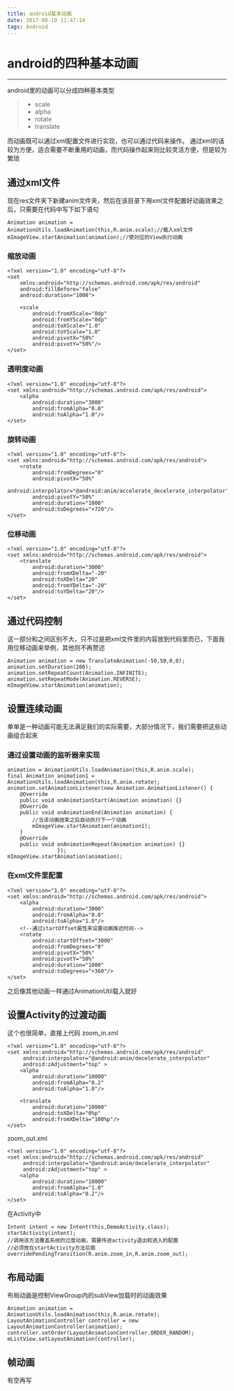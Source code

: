 ```yaml
---
title: android基本动画
date: 2017-08-10 11:47:14
tags: Android
---
```


# android的四种基本动画

------

android里的动画可以分成四种基本类型

> - scale
> - alpha
> - rotate
> - translate

而动画既可以通过xml配置文件进行实现，也可以通过代码来操作。
通过xml的话较为方便，适合需要不断重用的动画，而代码操作起来则比较灵活方便，但是较为繁琐

## 通过xml文件

现在res文件夹下新建anim文件夹，然后在该目录下用xml文件配置好动画效果之后，只需要在代码中写下如下语句

```
Animation animation = AnimationUtils.loadAnimation(this,R.anim.scale);//载入xml文件
mImageView.startAnimation(animation);//使对应的View执行动画
```

### 缩放动画

```
<?xml version="1.0" encoding="utf-8"?>
<set
    xmlns:android="http://schemas.android.com/apk/res/android"
    android:fillBefore="false"
    android:duration="1000">

    <scale
        android:fromXScale="0dp"
        android:fromYScale="0dp"
        android:toXScale="1.0"
        android:toYScale="1.0"
        android:pivotX="50%"
        android:pivotY="50%"/>
</set>
```

### 透明度动画

```
<?xml version="1.0" encoding="utf-8"?>
<set xmlns:android="http://schemas.android.com/apk/res/android">
    <alpha
        android:duration="3000"
        android:fromAlpha="0.0"
        android:toAlpha="1.0"/>
</set>
```

### 旋转动画

```
<?xml version="1.0" encoding="utf-8"?>
<set xmlns:android="http://schemas.android.com/apk/res/android">
    <rotate
        android:fromDegrees="0"
        android:pivotX="50%"
        android:interpolator="@android:anim/accelerate_decelerate_interpolator"
        android:pivotY="50%"
        android:duration="1000"
        android:toDegrees="+720"/>
</set>
```

### 位移动画

```
<?xml version="1.0" encoding="utf-8"?>
<set xmlns:android="http://schemas.android.com/apk/res/android">
    <translate
        android:duration="3000"
        android:fromXDelta="-20"
        android:toXDelta="20"
        android:fromYDelta="-20"
        android:toYDelta="20"/>
</set>
```

## 通过代码控制

这一部分和之间区别不大，只不过是把xml文件里的内容放到代码里而已，下面我用位移动画来举例，其他则不再赘述

```
Animation animation = new TranslateAnimation(-50,50,0,0);
animation.setDuration(200);
animation.setRepeatCount(Animation.INFINITE);
animation.setRepeatMode(Animation.REVERSE);
mImageView.startAnimation(animation);
```

## 设置连续动画

单单是一种动画可能无法满足我们的实际需要，大部分情况下，我们需要把这些动画组合起来

### 通过设置动画的监听器来实现

```
animation = AnimationUtils.loadAnimation(this,R.anim.scale);
final Animation animation1 = AnimationUtils.loadAnimation(this,R.anim.rotate);
animation.setAnimationListener(new Animation.AnimationListener() {
    @Override
    public void onAnimationStart(Animation animation) {}
    @Override
    public void onAnimationEnd(Animation animation) {
        //当该动画结束之后自动执行下一个动画
        mImageView.startAnimation(animation1);
    }
    @Override
    public void onAnimationRepeat(Animation animation) {}
                });
mImageView.startAnimation(animation);
```

### 在xml文件里配置

```
<?xml version="1.0" encoding="utf-8"?>
<set xmlns:android="http://schemas.android.com/apk/res/android">
    <alpha
        android:duration="3000"
        android:fromAlpha="0.0"
        android:toAlpha="1.0"/>
    <!--通过startOffset属性来设置动画推迟时间-->
    <rotate
        android:startOffset="3000"
        android:fromDegrees="0"
        android:pivotX="50%"
        android:pivotY="50%"
        android:duration="1000"
        android:toDegrees="+360"/>
</set>
```

之后像其他动画一样通过AnimationUtil载入就好

## 设置Activity的过渡动画

这个也很简单，直接上代码
zoom_in.xml

```
<?xml version="1.0" encoding="utf-8"?>
<set xmlns:android="http://schemas.android.com/apk/res/android"
     android:interpolator="@android:anim/decelerate_interpolator"
     android:zAdjustment="top" >
    <alpha
        android:duration="10000"
        android:fromAlpha="0.2"
        android:toAlpha="1.0"/>

    <translate
        android:duration="10000"
        android:toXDelta="0%p"
        android:fromXDelta="100%p"/>
</set>
```

zoom_out.xml

```
<?xml version="1.0" encoding="utf-8"?>
<set xmlns:android="http://schemas.android.com/apk/res/android"
     android:interpolator="@android:anim/decelerate_interpolator"
     android:zAdjustment="top" >
    <alpha
        android:duration="10000"
        android:fromAlpha="1.0"
        android:toAlpha="0.2"/>
</set>
```

在Activity中

```
Intent intent = new Intent(this,DemoActivity.class);
startActivity(intent);
//调用该方法覆盖系统的过度动画，需要传进activity退出和进入的配置
//必须放在startActivity方法后面
overridePendingTransition(R.anim.zoom_in,R.anim.zoom_out);
```

## 布局动画

布局动画是控制ViewGroup内的subView加载时的动画效果

```
Animation animation = AnimationUtils.loadAnimation(this,R.anim.rotate);
LayoutAnimationController controller = new LayoutAnimationController(animation);
controller.setOrder(LayoutAnimationController.ORDER_RANDOM);
mListView.setLayoutAnimation(controller);
```

## 帧动画

有空再写